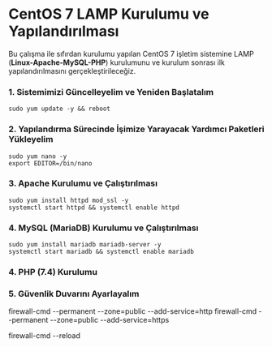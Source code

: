 # CentOS 7 LAMP Kurulumu ve Yapılandırılması
Bu çalışma ile sıfırdan kurulumu yapılan CentOS 7 işletim sistemine LAMP (**Linux-Apache-MySQL-PHP**) kurulumunu ve kurulum sonrası ilk yapılandırılmasını gerçekleştirileceğiz.
### 1. Sistemimizi Güncelleyelim ve Yeniden Başlatalım
    sudo yum update -y && reboot
### 2. Yapılandırma Sürecinde İşimize Yarayacak Yardımcı Paketleri Yükleyelim
    sudo yum nano -y
    export EDITOR=/bin/nano
### 3. Apache Kurulumu ve Çalıştırılması
    sudo yum install httpd mod_ssl -y
    systemctl start httpd && systemctl enable httpd
### 4. MySQL (MariaDB) Kurulumu ve Çalıştırılması
    sudo yum install mariadb mariadb-server -y
    systemctl start mariadb && systemctl enable mariadb

### 4. PHP (7.4) Kurulumu

### 5. Güvenlik Duvarını Ayarlayalım
firewall-cmd --permanent --zone=public --add-service=http
firewall-cmd --permanent --zone=public --add-service=https

firewall-cmd --reload
